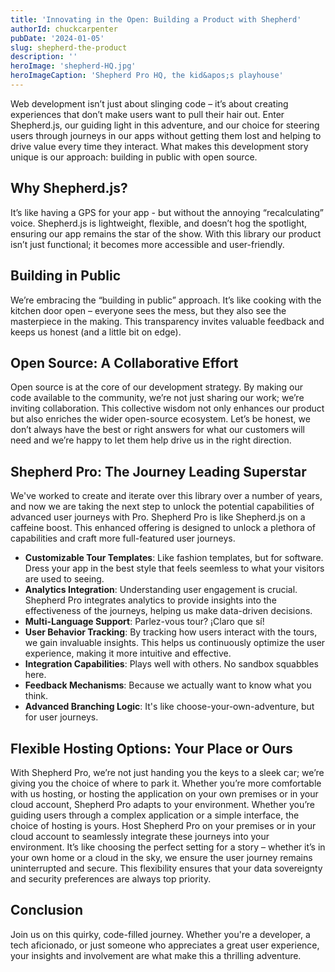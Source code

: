 ```yaml
---
title: 'Innovating in the Open: Building a Product with Shepherd'
authorId: chuckcarpenter
pubDate: '2024-01-05'
slug: shepherd-the-product
description: ''
heroImage: 'shepherd-HQ.jpg'
heroImageCaption: 'Shepherd Pro HQ, the kid&apos;s playhouse'
---
```


Web development isn’t just about slinging code – it’s about creating experiences that don’t make users want to pull their hair out. Enter Shepherd.js, our guiding light in this adventure, and our choice for steering users through journeys in our apps without getting them lost and helping to drive value every time they interact. What makes this development story unique is our approach: building in public with open source.

## Why Shepherd.js?

It’s like having a GPS for your app - but without the annoying “recalculating” voice. Shepherd.js is lightweight, flexible, and doesn’t hog the spotlight, ensuring our app remains the star of the show. With this library our product isn’t just functional; it becomes more accessible and user-friendly.

## Building in Public

We’re embracing the “building in public” approach. It’s like cooking with the kitchen door open – everyone sees the mess, but they also see the masterpiece in the making. This transparency invites valuable feedback and keeps us honest (and a little bit on edge).

## Open Source: A Collaborative Effort

Open source is at the core of our development strategy. By making our code available to the community, we’re not just sharing our work; we’re inviting collaboration. This collective wisdom not only enhances our product but also enriches the wider open-source ecosystem. Let’s be honest, we don’t always have the best or right answers for what our customers will need and we’re happy to let them help drive us in the right direction.

## Shepherd Pro: The Journey Leading Superstar

We've worked to create and iterate over this library over a number of years, and now we are taking the next step to unlock the potential capabilities of advanced user journeys with Pro. Shepherd Pro is like Shepherd.js on a caffeine boost. This enhanced offering is designed to unlock a plethora of capabilities and craft more full-featured user journeys.

* **Customizable Tour Templates**: Like fashion templates, but for software. Dress your app in the best style that feels seemless to what your visitors are used to seeing.
* **Analytics Integration**: Understanding user engagement is crucial. Shepherd Pro integrates analytics to provide insights into the effectiveness of the journeys, helping us make data-driven decisions.
* **Multi-Language Support**: Parlez-vous tour? ¡Claro que sí!
* **User Behavior Tracking**: By tracking how users interact with the tours, we gain invaluable insights. This helps us continuously optimize the user experience, making it more intuitive and effective.
* **Integration Capabilities**: Plays well with others. No sandbox squabbles here.
* **Feedback Mechanisms**: Because we actually want to know what you think.
* **Advanced Branching Logic**: It's like choose-your-own-adventure, but for user journeys.

## Flexible Hosting Options: Your Place or Ours

With Shepherd Pro, we’re not just handing you the keys to a sleek car; we’re giving you the choice of where to park it. Whether you’re more comfortable with us hosting, or hosting the application on your own premises or in your cloud account, Shepherd Pro adapts to your environment. Whether you’re guiding users through a complex application or a simple interface, the choice of hosting is yours. Host Shepherd Pro on your premises or in your cloud account to seamlessly integrate these journeys into your environment. It’s like choosing the perfect setting for a story – whether it’s in your own home or a cloud in the sky, we ensure the user journey remains uninterrupted and secure. This flexibility ensures that your data sovereignty and security preferences are always top priority.

## Conclusion
Join us on this quirky, code-filled journey. Whether you're a developer, a tech aficionado, or just someone who appreciates a great user experience, your insights and involvement are what make this a thrilling adventure.